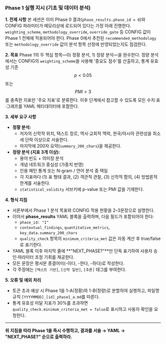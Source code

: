 ### Phase 1 실행 지시 (기초 및 데이터 분석)

**1. 전제 사항**
본 세션은 이미 Phase 0 결과(`phase_results.phase_id = 0`)와 CONFIG 파라미터가 메모리상에 로드되어 있다는 가정 아래 진행한다. `weighting_scheme`, `methodology_override`, `override_gate` 등 CONFIG 값이 Phase 1 전체에 적용되어야 한다. Phase 0에서 추천된 `recommended_methodology` 또는 `methodology_override` 값이 분석 항목 선정에 반영되었는지도 점검한다.

**2. 목표**
Phase 1의 두 핵심 항목―0) 정황 분석, 1) 정량 분석―을 완수한다. 정량 분석에서는 CONFIG의 `weighting_scheme`을 사용해 '중요도 점수'를 산출하고, 통계 유효성 기준 $$p < 0.05$$ 또는 $$PMI > 3$$를 충족한 지표만 '주요 지표'로 분류한다. 이후 단계에서 참고할 수 있도록 모든 수치·표·그래프를 YAML 메타데이터에 포함한다.

**3. 세부 요구 사항**

* **정황 분석:**
    * 저자의 신학적 위치, 텍스트 장르, 역사·교회적 맥락, 한국/아시아 관련성을 최소 세 단락 이상으로 서술한다.
    * 마지막에 200자 요약(`summary_200_chars`)을 제공한다.
* **정량 분석 (지표 3개 이상):**
    * 용어 빈도 + 의미장 분석
    * 개념 네트워크 중심성 (가중치 반영)
    * 인용 패턴 통계 또는 N-gram / 연어 분석 중 택일
    * 각 지표마다 (1) 표 형태 결과, (2) 객관적 관찰, (3) 신학적 함의, (4) 방법론적 한계를 서술한다.
    * `statistical_validity` 서브키에 p-value 또는 PMI 값을 기재한다.

**4. 형식 지침**

* 서론부에서 Phase 1 분석 목표와 CONFIG 적용 현황을 2–3문장으로 설명한다.
* 이어서 **phase_results** YAML 블록을 출력하며, 다음 필드가 포함되어야 한다:
    * `phase_id: "1"`
    * `contextual_findings`, `quantitative_metrics`, `key_data.summary_200_chars`
    * `quality_check` 항목의 `minimum_criteria_met` 값은 자동 계산 후 true/false로 표기한다.
* YAML 블록 이후 마지막 줄에 **"NEXT_PHASE?"**만 단독 표기하여 사용자 승인‧파라미터 조정 기회를 제공한다.
* 모든 문장은 평서문 종결어미(-이다, -한다, -하다)로 작성한다.
* 각 주장에는 `[텍스트 기반]`, `[신학 일반]`, `[추론]` 태그를 부여한다.

**5. 오류 및 예외 처리**

* 토큰 초과 예상 시 Phase 1을 1-A(정황)와 1-B(정량)로 분할하여 실행하고, 파일명 규칙 `[YYYYMMDD]_[id]_phase1_a.md`를 따른다.
* 통계 유효성 미달 지표가 30%를 초과하면 `quality_check.minimum_criteria_met = false`로 표시하고 사용자 확인을 요청한다.

---
**위 지침을 따라 Phase 1을 즉시 수행하고, 결과를 서술 → YAML → "NEXT_PHASE?" 순으로 출력하라.**

